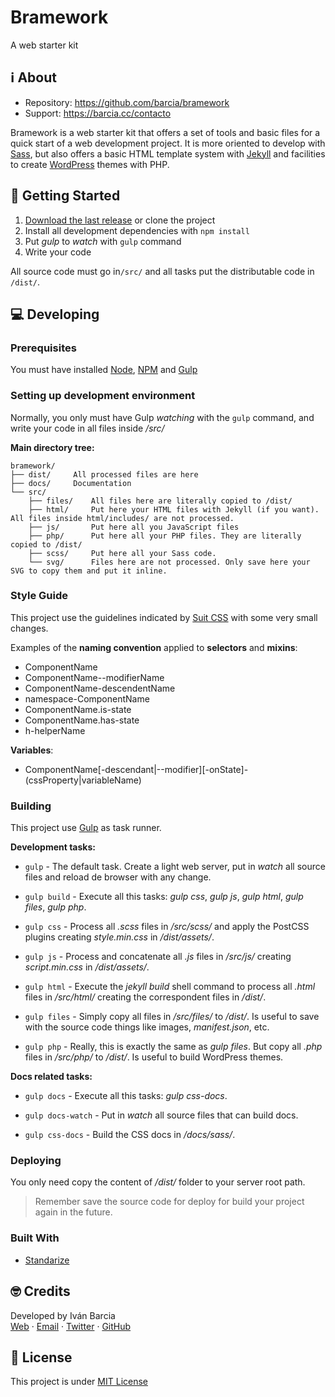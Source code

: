 # Bramework
A web starter kit


## ℹ️ About
- Repository: https://github.com/barcia/bramework
- Support: https://barcia.cc/contacto

Bramework is a web starter kit that offers a set of tools and basic files for a quick start of a web development project. It is more oriented to develop with [Sass](http://sass-lang.com), but also offers a basic HTML template system with [Jekyll](https://jekyllrb.com) and facilities to create [WordPress](https://wordpress.org) themes with PHP.


## 🛫 Getting Started

1. [Download the last release](https://github.com/barcia/bramework/archive/master.zip) or clone the project
2. Install all development dependencies with `npm install`
3. Put *gulp* to *watch* with `gulp` command
4. Write your code

All source code must go in`/src/` and all tasks put the distributable code in `/dist/`.


## 💻 Developing

### Prerequisites
You must have installed [Node](https://nodejs.org/en/download/), [NPM](https://www.npmjs.com/get-npm) and [Gulp](https://github.com/gulpjs/gulp/blob/master/docs/getting-started.md)

### Setting up development environment
Normally, you only must have Gulp *watching* with the `gulp` command, and write your code in all files inside */src/*

**Main directory tree:**
```
bramework/
├── dist/     All processed files are here
├── docs/     Documentation
└── src/
    ├── files/    All files here are literally copied to /dist/
    ├── html/     Put here your HTML files with Jekyll (if you want). All files inside html/includes/ are not processed.
    ├── js/       Put here all you JavaScript files
    ├── php/      Put here all your PHP files. They are literally copied to /dist/
    ├── scss/     Put here all your Sass code.
    └── svg/      Files here are not processed. Only save here your SVG to copy them and put it inline.
```

### Style Guide
This project use the guidelines indicated by [Suit CSS](https://suitcss.github.io) with some very small changes.

Examples of the **naming convention** applied to **selectors** and **mixins**:
- ComponentName
- ComponentName--modifierName
- ComponentName-descendentName
- namespace-ComponentName
- ComponentName.is-state
- ComponentName.has-state
- h-helperName

**Variables**:
- ComponentName[-descendant|--modifier][-onState]-(cssProperty|variableName)


### Building
This project use [Gulp](https://gulpjs.com) as task runner.

**Development tasks:**
- `gulp` - The default task. Create a light web server, put in *watch* all source files and reload de browser with any change.

- `gulp build` - Execute all this tasks: *gulp css*, *gulp js*, *gulp html*, *gulp files*, *gulp php*.

- `gulp css` - Process all *.scss* files in */src/scss/* and apply the PostCSS plugins creating *style.min.css* in */dist/assets/*.

- `gulp js` - Process and concatenate all *.js* files in */src/js/* creating *script.min.css* in */dist/assets/*.

- `gulp html` - Execute the *jekyll build* shell command to process all *.html* files in */src/html/* creating the correspondent files in */dist/*.

- `gulp files` - Simply copy all files in */src/files/* to */dist/*. Is useful to save with the source code things like images, *manifest.json*, etc.

- `gulp php` - Really, this is exactly the same as *gulp files*. But copy all *.php* files in */src/php/* to */dist/*. Is useful to build WordPress themes.

**Docs related tasks:**
- `gulp docs` - Execute all this tasks: *gulp css-docs*.

- `gulp docs-watch` - Put in *watch* all source files that can build docs.

- `gulp css-docs` - Build the CSS docs in */docs/sass/*.


### Deploying
You only need copy the content of */dist/* folder to your server root path.

> Remember save the source code for deploy for build your project again in the future.

### Built With
- [Standarize](https://github.com/barcia/standarize)



## 🤓 Credits
Developed by Iván Barcia  
[Web](https://barcia.cc) · [Email](mailto:ivan@barcia.cc) · [Twitter](http://www.twitter.com/bartzia) · [GitHub](http://www.github.com/barcia)



## 📄 License
This project is under [MIT License](https://github.com/barcia/bramework/blob/master/LICENSE)
